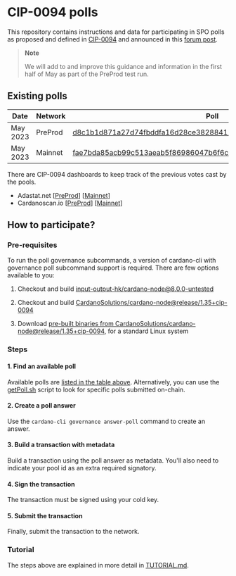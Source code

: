 # CIP-0094 polls

This repository contains instructions and data for participating in SPO polls as proposed and defined in [CIP-0094](https://github.com/cardano-foundation/CIPs/tree/cip-spo-polls/CIP-0094) and announced in this [forum post](https://forum.cardano.org/t/entering-voltaire-on-chain-poll-for-spos/117330).

> **Note**
>
> We will add to and improve this guidance and information in the first half of
> May as part of the PreProd test run.

## Existing polls

| Date     | Network | Poll |
| ---      | ---     | ---  |
| May 2023 | PreProd | [d8c1b1d871a27d74fbddfa16d28ce38288411a75c5d3561bb74066bcd54689e2](networks/preprod/d8c1b1d871a27d74fbddfa16d28ce38288411a75c5d3561bb74066bcd54689e2/) |
| May 2023 | Mainnet | [fae7bda85acb99c513aeab5f86986047b6f6cbd33a8e11f11c5005513a054dc8](networks/mainnet/fae7bda85acb99c513aeab5f86986047b6f6cbd33a8e11f11c5005513a054dc8/) |

There are CIP-0094 dashboards to keep track of the previous votes cast by the pools.

- Adastat.net [[PreProd](https://preprod.adastat.net/polls)]   [[Mainnet](https://adastat.net/polls)]
- Cardanoscan.io  [[PreProd](https://preprod.cardanoscan.io/spo-polls/)]   [[Mainnet](https://cardanoscan.io/spo-polls/)]

## How to participate?

### Pre-requisites

To run the poll governance subcommands, a version of cardano-cli with governance poll subcommand support is required. There are few options available to you:

1. Checkout and build [input-output-hk/cardano-node@8.0.0-untested](INSTALL_CCLI8.md)

2. Checkout and build [CardanoSolutions/cardano-node@release/1.35+cip-0094](INSTALL_CCLI1357.md)

3. Download [pre-built binaries from CardanoSolutions/cardano-node@release/1.35+cip-0094](https://github.com/CardanoSolutions/cardano-node/releases/tag/1.35.7%2Bcip-0094), for a standard Linux system

### Steps

#### 1. Find an available poll

Available polls are [listed in the table above](#existing-polls). Alternatively, you can use the [getPoll.sh](scripts/getPoll.sh) script to look for specific polls submitted on-chain.

#### 2. Create a poll answer

Use the `cardano-cli governance answer-poll` command to create an answer.

#### 3. Build a transaction with metadata

Build a transaction using the poll answer as metadata. You'll also need to indicate your pool id as an extra required signatory.

#### 4. Sign the transaction

The transaction must be signed using your cold key.

#### 5. Submit the transaction

Finally, submit the transaction to the network.

### Tutorial

The steps above are explained in more detail in [TUTORIAL.md](TUTORIAL.md).
